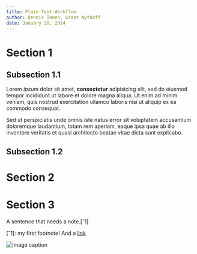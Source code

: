 ```yaml
---
title: Plain Text Workflow  
author: Dennis Tenen, Grant Wythoff  
date: January 20, 2014  
---
```


# Section 1  
 
## Subsection 1.1  
Lorem *ipsum* dolor sit amet, **consectetur** adipisicing elit, sed do eiusmod tempor incididunt ut labore et dolore magna aliqua. Ut enim ad minim veniam, quis nostrud exercitation ullamco laboris nisi ut aliquip ex ea commodo consequat.
 
Sed ut perspiciatis unde omnis iste natus error sit voluptatem accusantium doloremque laudantium, totam rem aperiam, eaque  ipsa quae ab illo inventore veritatis et quasi architecto beatae vitae dicta sunt explicabo.
 
## Subsection 1.2

# Section 2

# Section 3

A sentence that needs a note.[ˆ1] 

[ˆ1]: my first footnote! And a [link](https://www.eff.org/)

![image caption](your_image.jpg)
